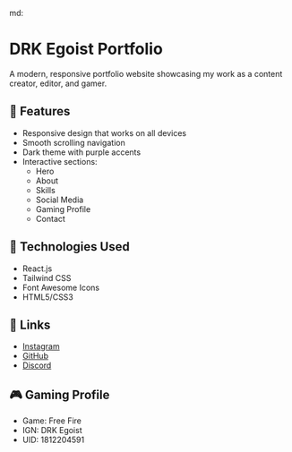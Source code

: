 md:
# DRK Egoist Portfolio

A modern, responsive portfolio website showcasing my work as a content creator, editor, and gamer.

## 🌟 Features

- Responsive design that works on all devices
- Smooth scrolling navigation
- Dark theme with purple accents
- Interactive sections:
  - Hero
  - About
  - Skills
  - Social Media
  - Gaming Profile
  - Contact

## 🚀 Technologies Used

- React.js
- Tailwind CSS
- Font Awesome Icons
- HTML5/CSS3

## 🔗 Links

- [Instagram](https://instagram.com/drk.egoist)
- [GitHub](https://github.com/devineparadox)
- [Discord](https://discord.gg/DJVeBExy)

## 🎮 Gaming Profile

- Game: Free Fire
- IGN: DRK Egoist
- UID: 1812204591
